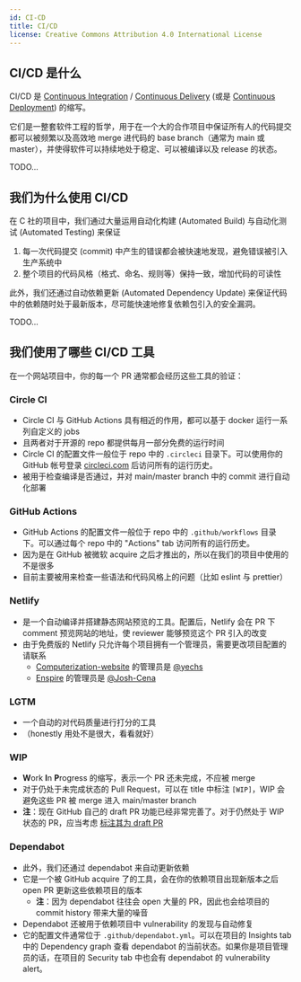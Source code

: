 ```yaml
---
id: CI-CD
title: CI/CD
license: Creative Commons Attribution 4.0 International License
---
```


## CI/CD 是什么

CI/CD 是 [Continuous Integration](https://en.wikipedia.org/wiki/Continuous_integration) / [Continuous Delivery](https://en.wikipedia.org/wiki/Continuous_delivery) (或是 [Continuous Deployment](https://en.wikipedia.org/wiki/Continuous_deployment)) 的缩写。

它们是一整套软件工程的哲学，用于在一个大的合作项目中保证所有人的代码提交都可以被频繁以及高效地 merge 进代码的 base branch（通常为 main 或 master），并使得软件可以持续地处于稳定、可以被编译以及 release 的状态。

TODO...

## 我们为什么使用 CI/CD

在 C 社的项目中，我们通过大量运用自动化构建 (Automated Build) 与自动化测试 (Automated Testing) 来保证

1. 每一次代码提交 (commit) 中产生的错误都会被快速地发现，避免错误被引入生产系统中
2. 整个项目的代码风格（格式、命名、规则等）保持一致，增加代码的可读性

此外，我们还通过自动依赖更新 (Automated Dependency Update) 来保证代码中的依赖随时处于最新版本，尽可能快速地修复依赖包引入的安全漏洞。

TODO...

## 我们使用了哪些 CI/CD 工具

在一个网站项目中，你的每一个 PR 通常都会经历这些工具的验证：

### Circle CI

- Circle CI 与 GitHub Actions 具有相近的作用，都可以基于 docker 运行一系列自定义的 jobs
- 且两者对于开源的 repo 都提供每月一部分免费的运行时间
- Circle CI 的配置文件一般位于 repo 中的 `.circleci` 目录下。可以使用你的 GitHub 帐号登录 [circleci.com](https://app.circleci.com) 后访问所有的运行历史。
- 被用于检查编译是否通过，并对 main/master branch 中的 commit 进行自动化部署

### GitHub Actions

- GitHub Actions 的配置文件一般位于 repo 中的 `.github/workflows` 目录下。可以通过每个 repo 中的 "Actions" tab 访问所有的运行历史。
- 因为是在 GitHub 被微软 acquire 之后才推出的，所以在我们的项目中使用的不是很多
- 目前主要被用来检查一些语法和代码风格上的问题（比如 eslint 与 prettier）

### Netlify

- 是一个自动编译并搭建静态网站预览的工具。配置后，Netlify 会在 PR 下 comment 预览网站的地址，使 reviewer 能够预览这个 PR 引入的改变
- 由于免费版的 Netlify 只允许每个项目拥有一个管理员，需要更改项目配置的请联系
  - [Computerization-website](https://github.com/Computerization/Computerization-website) 的管理员是 [@yechs](https://github.com/yechs)
  - [Enspire](https://github.com/Computerization/Enspire) 的管理员是 [@Josh-Cena](https://github.com/Josh-Cena)

### LGTM

- 一个自动的对代码质量进行打分的工具
- （honestly 用处不是很大，看看就好）

### WIP

- **W**ork **I**n **P**rogress 的缩写，表示一个 PR 还未完成，不应被 merge
- 对于仍处于未完成状态的 Pull Request，可以在 title 中标注 `[WIP]`，WIP 会避免这些 PR 被 merge 进入 main/master branch
- **注**：现在 GitHub 自己的 draft PR 功能已经非常完善了。对于仍然处于 WIP 状态的 PR，应当考虑 [标注其为 draft PR](https://github.blog/changelog/2020-04-08-convert-pull-request-to-draft/)

### Dependabot

- 此外，我们还通过 dependabot 来自动更新依赖
- 它是一个被 GitHub acquire 了的工具，会在你的依赖项目出现新版本之后 open PR 更新这些依赖项目的版本
  - **注**：因为 dependabot 往往会 open 大量的 PR，因此也会给项目的 commit history 带来大量的噪音
- Dependabot 还被用于依赖项目中 vulnerability 的发现与自动修复
- 它的配置文件通常位于 `.github/dependabot.yml`。可以在项目的 Insights tab 中的 Dependency graph 查看 dependabot 的当前状态。如果你是项目管理员的话，在项目的 Security tab 中也会有 dependabot 的 vulnerability alert。
